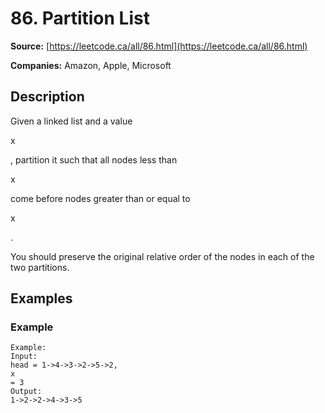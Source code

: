 # 86. Partition List

**Source:** [https://leetcode.ca/all/86.html](https://leetcode.ca/all/86.html)

**Companies:** Amazon, Apple, Microsoft

## Description

Given a linked list and a value

x

, partition it such that all nodes less than

x

come before nodes greater than or equal to

x

.

You should preserve the original relative order of the nodes in each of the two
        partitions.

## Examples

### Example

```
Example:
Input:
head = 1->4->3->2->5->2,
x
= 3
Output:
1->2->2->4->3->5
```

